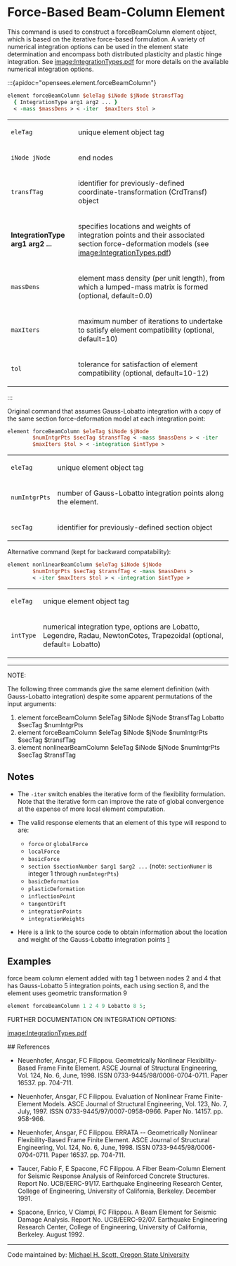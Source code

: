 # Force-Based Beam-Column Element

<p>This command is used to construct a forceBeamColumn element object,
which is based on the iterative force-based formulation. A variety of
numerical integration options can be used in the element state
determination and encompass both distributed plasticity and plastic
hinge integration. See <a href="image:IntegrationTypes.pdf"
title="wikilink">image:IntegrationTypes.pdf</a> for more details on the
available numerical integration options.</p>

:::{apidoc="opensees.element.forceBeamColumn"}
```tcl
element forceBeamColumn $eleTag $iNode $jNode $transfTag
  { IntegrationType arg1 arg2 ... }
  < -mass $massDens > < -iter  $maxIters $tol >
```

<table>
<tbody>
<tr class="odd">
<td><code class="parameter-table-variable">eleTag</code></td>
<td><p>unique element object tag</p></td>
</tr>
<tr class="even">
<td><p><code class="parameter-table-variable">iNode jNode</code></p></td>
<td><p>end nodes</p></td>
</tr>
<tr class="odd">
<td><code class="parameter-table-variable">transfTag</code></td>
<td><p>identifier for previously-defined coordinate-transformation
(CrdTransf) object</p></td>
</tr>
<tr class="even">
<td><p><strong>IntegrationType arg1 arg2 ...</strong></p></td>
<td><p>specifies locations and weights of integration points and their
associated section force-deformation models (see <a
href="image:IntegrationTypes.pdf"
title="wikilink">image:IntegrationTypes.pdf</a>)</p></td>
</tr>
<tr class="odd">
<td><code class="parameter-table-variable">massDens</code></td>
<td><p>element mass density (per unit length), from which a lumped-mass
matrix is formed (optional, default=0.0)</p></td>
</tr>
<tr class="even">
<td><code class="parameter-table-variable">maxIters</code></td>
<td><p>maximum number of iterations to undertake to satisfy element
compatibility (optional, default=10)</p></td>
</tr>
<tr class="odd">
<td><code class="parameter-table-variable">tol</code></td>
<td><p>tolerance for satisfaction of element compatibility (optional,
default=10-12)</p></td>
</tr>
</tbody>
</table>
:::

<p>Original command that assumes Gauss-Lobatto integration with a copy
of the same section force-deformation model at each integration
point:</p>

```tcl
element forceBeamColumn $eleTag $iNode $jNode
        $numIntgrPts $secTag $transfTag < -mass $massDens > < -iter
        $maxIters $tol > < -integration $intType >
```

<table>
<tbody>
<tr class="odd">
<td><code class="parameter-table-variable">eleTag</code></td>
<td><p>unique element object tag</p></td>
</tr>
<tr class="even">
<td><code class="parameter-table-variable">numIntgrPts</code></td>
<td><p>number of Gauss-Lobatto integration points along the
element.</p></td>
</tr>
<tr class="odd">
<td><code class="parameter-table-variable">secTag</code></td>
<td><p>identifier for previously-defined section object</p></td>
</tr>
</tbody>
</table>
<p>Alternative command (kept for backward compatability):</p>

```tcl
element nonlinearBeamColumn $eleTag $iNode $jNode
        $numIntgrPts $secTag $transfTag < -mass $massDens > 
        < -iter $maxIters $tol > < -integration $intType >
```

<table>
<tbody>
<tr class="odd">
<td><code class="parameter-table-variable">eleTag</code></td>
<td><p>unique element object tag</p></td>
</tr>
<tr class="even">
<td><code class="parameter-table-variable">intType</code></td>
<td><p>numerical integration type, options are Lobatto, Legendre, Radau,
NewtonCotes, Trapezoidal (optional, default= Lobatto)</p></td>
</tr>
</tbody>
</table>
<hr />

<p>NOTE:</p>
<p>The following three commands give the same element definition (with
Gauss-Lobatto integration) despite some apparent permutations of the
input arguments:</p>
<ol>
<li>element forceBeamColumn $eleTag $iNode $jNode $transfTag Lobatto
$secTag $numIntgrPts</li>
<li>element forceBeamColumn $eleTag $iNode $jNode $numIntgrPts $secTag
$transfTag</li>
<li>element nonlinearBeamColumn $eleTag $iNode $jNode $numIntgrPts
$secTag $transfTag</li>
</ol>

## Notes
- The `-iter` switch enables the iterative form of the flexibility
  formulation. Note that the iterative form can improve the rate of global
  convergence at the expense of more local element computation.
- The valid response elements that an element of this type will
  respond to are:

  - `force` or `globalForce`
  - `localForce`
  - `basicForce`
  - `section $sectionNumber $arg1 $arg2 ...` (note: `sectionNumer` is
    integer 1 through `numIntegrPts`)
  - `basicDeformation`
  - `plasticDeformation`
  - `inflectionPoint`
  - `tangentDrift`
  - `integrationPoints`
  - `integrationWeights`

- Here is a link to the source code to obtain information about the
  location and weight of the Gauss-Lobatto integration points <a
  href="http://opensees.berkeley.edu/WebSVN/filedetails.php?repname=OpenSees&path=%2Ftrunk%2FSRC%2Felement%2FforceBeamColumn%2FLobattoBeamIntegration.cpp">1</a>


## Examples

force beam column element added with tag 1 between nodes 2 and 4 that has Gauss-Lobatto 5
integration points, each using section 8, and the element uses geometric
transformation 9
```tcl
element forceBeamColumn 1 2 4 9 Lobatto 8 5; 
```

<p>FURTHER DOCUMENTATION ON INTEGRATION OPTIONS:</p>
<p><a href="image:IntegrationTypes.pdf"
title="wikilink">image:IntegrationTypes.pdf</a></p>
## References
<ul>
<li>Neuenhofer, Ansgar, FC Filippou. Geometrically Nonlinear
Flexibility-Based Frame Finite Element. ASCE Journal of Structural
Engineering, Vol. 124, No. 6, June, 1998. ISSN
0733-9445/98/0006-0704-0711. Paper 16537. pp. 704-711.</li>
</ul>
<ul>
<li>Neuenhofer, Ansgar, FC Filippou. Evaluation of Nonlinear Frame
Finite-Element Models. ASCE Journal of Structural Engineering, Vol. 123,
No. 7, July, 1997. ISSN 0733-9445/97/0007-0958-0966. Paper No. 14157.
pp. 958-966.</li>
</ul>
<ul>
<li>Neuenhofer, Ansgar, FC Filippou. ERRATA -- Geometrically Nonlinear
Flexibility-Based Frame Finite Element. ASCE Journal of Structural
Engineering, Vol. 124, No. 6, June, 1998. ISSN
0733-9445/98/0006-0704-0711. Paper 16537. pp. 704-711.</li>
</ul>
<ul>
<li>Taucer, Fabio F, E Spacone, FC Filippou. A Fiber Beam-Column Element
for Seismic Response Analysis of Reinforced Concrete Structures. Report
No. UCB/EERC-91/17. Earthquake Engineering Research Center, College of
Engineering, University of California, Berkeley. December 1991.</li>
</ul>
<ul>
<li>Spacone, Enrico, V Ciampi, FC Filippou. A Beam Element for Seismic
Damage Analysis. Report No. UCB/EERC-92/07. Earthquake Engineering
Research Center, College of Engineering, University of California,
Berkeley. August 1992.</li>
</ul>
<hr />
<p>Code maintained by: <a
href="http://web.engr.oregonstate.edu/~mhscott">Michael H. Scott, Oregon
State University</a></p>
